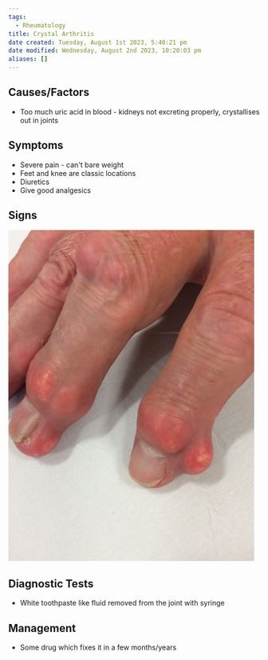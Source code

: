 ```yaml
---
tags:
  - Rheumatology
title: Crystal Arthritis
date created: Tuesday, August 1st 2023, 5:40:21 pm
date modified: Wednesday, August 2nd 2023, 10:20:03 pm
aliases: []
---
```


## Causes/Factors

- Too much uric acid in blood - kidneys not excreting properly, crystallises out in joints

## Symptoms

- Severe pain - can't bare weight
- Feet and knee are classic locations
- Diuretics
- Give good analgesics

## Signs

![|275](z_attachments/275.png)

## Diagnostic Tests

- White toothpaste like fluid removed from the joint with syringe

## Management

- Some drug which fixes it in a few months/years
